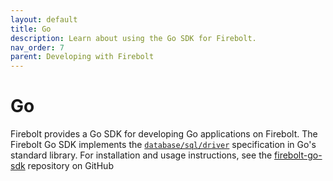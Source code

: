 ```yaml
---
layout: default
title: Go
description: Learn about using the Go SDK for Firebolt.
nav_order: 7
parent: Developing with Firebolt
---
```


# Go

Firebolt provides a Go SDK for developing Go applications on Firebolt. The Firebolt Go SDK implements the [`database/sql/driver`](https://pkg.go.dev/database/sql) specification in Go's standard library. For installation and usage instructions, see the [firebolt-go-sdk](https://github.com/firebolt-db/firebolt-go-sdk) repository on GitHub
